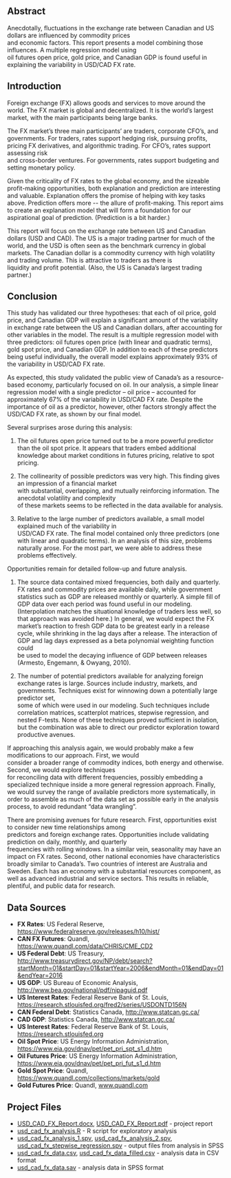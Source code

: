 ## Abstract

Anecdotally,	fluctuations	in	the	exchange	rate	between	Canadian	and	US	dollars	are	influenced	by	commodity	prices	
and	economic	factors.	This	report	presents a	model	combining those	influences. A multiple	regression	model	using	
oil	futures	open	price,	gold	price,	and	Canadian	GDP	is	found	useful	in	explaining the	variability	in USD/CAD	FX rate.

## Introduction

Foreign exchange	(FX)	allows	goods	and	services	to	move around	the	world.	The	FX	market	is	global	and	decentralized. It	is	the	world’s	largest	market,	with	the	main	participants	being	large	banks.

The	FX	market’s three	main	participants’	are traders,	corporate	CFO’s,	and	governments.	For	traders,	rates	support
hedging	risk, pursuing profits, pricing	FX derivatives, and	algorithmic	trading.	For	CFO’s,	rates	support	assessing	risk	
and	cross-border	ventures.	For	governments,	rates	support	budgeting	and	setting	monetary	policy.

Given	the criticality of	FX	rates to the	global	economy,	and	the	sizeable profit-making	opportunities,	both	explanation and	prediction	are	interesting	and	valuable.	Explanation offers the	promise	of	helping with	key	tasks	above. Prediction offers	more	-- the	allure of	profit-making.	This report	aims to	create	an	explanation	model	that	will	form a	foundation for	our	aspirational goal	of prediction.	(Prediction	is	a	bit	harder.)

This	report will	focus	on	the	exchange	rate	between	US	and	Canadian	dollars (USD	and	CAD).	The	US	is	a	major	trading
partner	for	much	of	the	world,	and	the	USD	is	often	seen as	the	benchmark	currency	in	global	markets.	The	Canadian
dollar	is	a	commodity	currency	with	high	volatility	and	trading	volume.	This	is	attractive	to	traders	as	there	is	
liquidity	and	profit	potential.	(Also,	the	US	is	Canada’s	largest	trading	partner.)

## Conclusion

This	study	has	validated	our three	hypotheses:	that	each	of	oil	price,	gold	price,	and	Canadian	GDP	will	explain	a	significant amount	of	the	variability	in	exchange	rate	between	the	US	and	Canadian	dollars,	after	accounting	for	other	 variables	in	the	model.	The	result	is	a	multiple	regression	model	with	three	predictors:	oil	futures	open	price (with	 linear	and	quadratic	terms),	gold	spot	price,	and	Canadian	GDP.	In	addition	to	each	of	these	predictors	being	useful	individually,	the	overall	model	explains	approximately	93%	of	the	variability	in	USD/CAD	FX	rate.	

As	expected,	this	study	validated	the	public	view	of	Canada’s	as	a	resource-based	economy,	particularly	focused	on oil.	In	our	analysis,	a	simple	linear	regression	model	with	a	single	predictor	– oil	price	– accounted	for	approximately	 67%	of	the	variability	in	USD/CAD	FX	rate.	Despite	the	importance	of	oil	as	a	predictor,	however,	other	factors	 strongly	affect	the	USD/CAD	FX	rate,	as	shown	by	our	final	model.	

Several	surprises	arose	during	this	analysis:

1. The	oil	futures	open	price	turned	out	to	be	a	more	powerful	predictor	than	the	oil	spot	price.	It	appears	that traders	embed	additional	knowledge	about	market	conditions	in	futures	pricing,	relative	to	spot	pricing.

2. The	collinearity	of	possible	predictors	was	very	high.	This	finding	gives	an	impression	of	a	financial	market	
with	substantial,	overlapping,	and	mutually	reinforcing	information.	The	anecdotal	volatility	and	complexity	
of	these	markets	seems	to	be	reflected	in	the	data	available	for	analysis.

3. Relative	to	the	large	number	of	predictors	available,	a	small	model	explained much of	the	variability	in	
USD/CAD	FX	rate.	The	final	model	contained	only	three	predictors (one	with	linear	and	quadratic	terms).
In	an	analysis	of this	size,	problems	naturally	arose.	For	the	most	part,	we	were	able	to	address	these	problems	effectively.

Opportunities	remain	for	detailed	follow-up	and	future	analysis.

1. The	source	data	contained	mixed	frequencies,	both	daily	and	quarterly.	FX rates	and	commodity	prices	are	
available	daily,	while	government	statistics	such	as	GDP	are	released	monthly	or	quarterly.	A	simple	fill	of	
GDP data	over	each	period	was	found	useful	in	our	modeling.	(Interpolation	matches the	situational	
knowledge of	traders	less	well,	so	that	approach	was	avoided here.)		In	general, we	would expect	the	FX	
market’s	reaction	to	fresh GDP	data	to	be	greatest early	in a release	cycle,	while shrinking	in	the	lag	days	after
a	release. The	interaction	of	GDP	and	lag	days	expressed	as	a beta	polynomial	weighting	function could	
be	used	to	model	the	decaying	influence	of	GDP between	releases (Armesto,	Engemann,	&	Owyang,	2010).		

2. The	number	of	potential	predictors	available	for	analyzing	foreign	exchange	rates	is	large.	Sources	include	
industry,	markets,	and	governments.		Techniques	exist	for	winnowing	down	a	potentially	large	predictor	set,	
some	of	which	were	used	in	our	modeling.	Such	techniques	include	correlation	matrices,	scatterplot	matrices,
stepwise	regression,	and	nested	F-tests. None	of	these	techniques	proved	sufficient	in	isolation,	but	the	
combination	was	able	to	direct	our	predictor	exploration	toward	productive	avenues.

If	approaching	this	analysis	again,	we	would	probably	make	a	few	modifications	to	our	approach.	First,	we	would	
consider	a	broader	range	of	commodity	indices,	both	energy	and	otherwise.	Second,	we	would	explore	techniques	
for	reconciling	data	with	different frequencies,	possibly	embedding	a	specialized	technique	inside	a	more	general	
regression	approach.	Finally,	we	would	survey	the	range	of	available	predictors	more	systematically,	in	order	to	assemble as	much	of	the	data	set	as	possible	early	in	the	analysis	process,	to	avoid	redundant	“data	wrangling”.

There	are	promising	avenues	for	future	research.	First,	opportunities	exist to	consider	new	time relationships	among	
predictors	and	foreign	exchange	rates.	Opportunities	include	validating	prediction	on	daily,	monthly,	and	quarterly	
frequencies	with	rolling	windows.	In	a	similar	vein,	seasonality	may	have	an impact	on	FX	rates.	Second,	other	national economies	have	characteristics	broadly	similar	to	Canada’s.	Two	countries	of	interest are	Australia	and	Sweden.
Each	has	an	economy	with	a	substantial	resources	component,	as	well	as	advanced	industrial	and	service	sectors.
This	results	in	reliable,	plentiful,	and	public	data	for	research.

## Data	Sources

* **FX	Rates**: US	Federal	Reserve, https://www.federalreserve.gov/releases/h10/hist/
* **CAN	FX Futures**: Quandl, https://www.quandl.com/data/CHRIS/CME_CD2
* **US	Federal	Debt**: US	Treasury, http://www.treasurydirect.gov/NP/debt/search?startMonth=01&startDay=01&startYear=2006&endMonth=01&endDay=01&endYear=2016
* **US GDP**: US	Bureau	of	Economic	Analysis, http://www.bea.gov/national/pdf/nipaguid.pdf
* **US	Interest	Rates**: Federal	Reserve	Bank	of	St.	Louis, https://research.stlouisfed.org/fred2/series/USDONTD156N
* **CAN	Federal	Debt**: Statistics Canada, http://www.statcan.gc.ca/
* **CAD	GDP**: Statistics Canada, http://www.statcan.gc.ca/
* **US	Interest	Rates**: Federal	Reserve	Bank	of	St.	Louis, https://research.stlouisfed.org
* **Oil	Spot	Price**: US	Energy	Information	Administration, https://www.eia.gov/dnav/pet/pet_pri_spt_s1_d.htm
* **Oil	Futures	Price**: US	Energy	Information	Administration, https://www.eia.gov/dnav/pet/pet_pri_fut_s1_d.htm
* **Gold	Spot	Price**: Quandl, https://www.quandl.com/collections/markets/gold
* **Gold	Futures	Price**: Quandl, www.quandl.com

## Project Files


* [USD_CAD_FX_Report.docx](USD_CAD_FX_Report.docx), [USD_CAD_FX_Report.pdf](USD_CAD_FX_Report.pdf) - project report
* [usd_cad_fx_analysis.R](usd_cad_fx_analysis.R) - R script for exploratory analysis
* [usd_cad_fx_analysis_1.spv](usd_cad_fx_analysis_1.spv), [usd_cad_fx_analysis_2.spv](usd_cad_fx_analysis_2.spv), [usd_cad_fx_stepwise_regression.spv](usd_cad_fx_stepwise_regression.spv) - output files from analysis in SPSS
* [usd_cad_fx_data.csv](usd_cad_fx_data.csv), [usd_cad_fx_data_filled.csv](usd_cad_fx_data_filled.cs) - analysis data in CSV format
* [usd_cad_fx_data.sav](usd_cad_fx_data.sav) - analysis data in SPSS format
